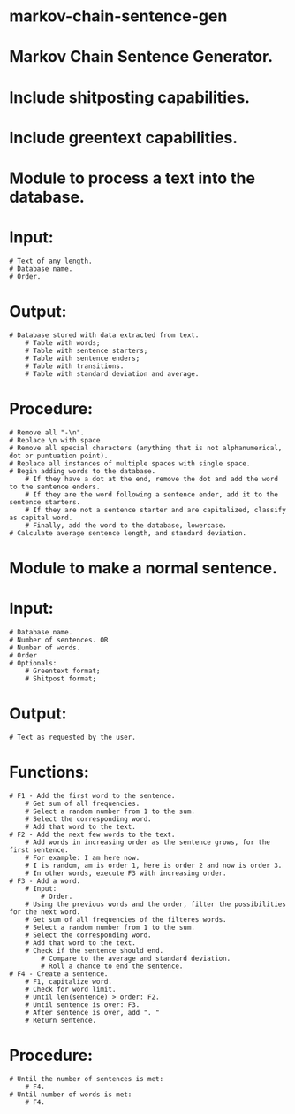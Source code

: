 # markov-chain-sentence-gen
# Markov Chain Sentence Generator.
# Include shitposting capabilities.
# Include greentext capabilities.

# Module to process a text into the database.
# Input:
    # Text of any length.
    # Database name.
    # Order.
# Output:
    # Database stored with data extracted from text.
        # Table with words;
        # Table with sentence starters;
        # Table with sentence enders;
        # Table with transitions.
        # Table with standard deviation and average.
# Procedure:
    # Remove all "-\n".
    # Replace \n with space.
    # Remove all special characters (anything that is not alphanumerical, dot or puntuation point).
    # Replace all instances of multiple spaces with single space.
    # Begin adding words to the database.
        # If they have a dot at the end, remove the dot and add the word to the sentence enders.
        # If they are the word following a sentence ender, add it to the sentence starters.
        # If they are not a sentence starter and are capitalized, classify as capital word.
        # Finally, add the word to the database, lowercase.
    # Calculate average sentence length, and standard deviation.

# Module to make a normal sentence.
# Input: 
    # Database name.
    # Number of sentences. OR
    # Number of words.
    # Order
    # Optionals:
        # Greentext format;
        # Shitpost format;
# Output:
    # Text as requested by the user.
# Functions:
    # F1 - Add the first word to the sentence.
        # Get sum of all frequencies.
        # Select a random number from 1 to the sum.
        # Select the corresponding word.
        # Add that word to the text.
    # F2 - Add the next few words to the text.
        # Add words in increasing order as the sentence grows, for the first sentence.
        # For example: I am here now.
        # I is random, am is order 1, here is order 2 and now is order 3.
        # In other words, execute F3 with increasing order.
    # F3 - Add a word.
        # Input: 
            # Order.
        # Using the previous words and the order, filter the possibilities for the next word.
        # Get sum of all frequencies of the filteres words.
        # Select a random number from 1 to the sum.
        # Select the corresponding word.
        # Add that word to the text.
        # Check if the sentence should end.
            # Compare to the average and standard deviation.
            # Roll a chance to end the sentence.
    # F4 - Create a sentence.
        # F1, capitalize word.
        # Check for word limit.
        # Until len(sentence) > order: F2.
        # Until sentence is over: F3.
        # After sentence is over, add ". "
        # Return sentence.
# Procedure:
    # Until the number of sentences is met:
        # F4.
    # Until number of words is met:
        # F4.
